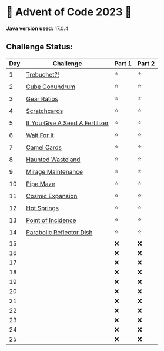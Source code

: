 # 🎄 Advent of Code 2023 🎅

**Java version used:** 17.0.4

## Challenge Status:

| Day | Challenge                                                              | Part 1 | Part 2 |
|-----|------------------------------------------------------------------------|-------|-------|
| 1   | [Trebuchet?!](https://adventofcode.com/2023/day/1)                     | ⭐     | ⭐     |
| 2   | [Cube Conundrum](https://adventofcode.com/2023/day/2)                  | ⭐     | ⭐     |
| 3   | [Gear Ratios](https://adventofcode.com/2023/day/3)                     | ⭐     | ⭐     |
| 4   | [Scratchcards](https://adventofcode.com/2023/day/4)                    | ⭐     | ⭐     |
| 5   | [If You Give A Seed A Fertilizer](https://adventofcode.com/2023/day/5) | ⭐     | ⭐     |
| 6   | [Wait For It](https://adventofcode.com/2023/day/6)                     | ⭐     | ⭐     |
| 7   | [Camel Cards](https://adventofcode.com/2023/day/7)                     | ⭐     | ⭐     |
| 8   | [Haunted Wasteland](https://adventofcode.com/2023/day/8)               | ⭐     | ⭐     |
| 9   | [Mirage Maintenance](https://adventofcode.com/2023/day/9)              | ⭐     | ⭐     |
| 10  | [Pipe Maze](https://adventofcode.com/2023/day/10)                      | ⭐     | ⭐     |
| 11  | [Cosmic Expansion](https://adventofcode.com/2023/day/11)               | ⭐     | ⭐     |
| 12  | [Hot Springs](https://adventofcode.com/2023/day/12)                    | ⭐     | ⭐     |
| 13  | [Point of Incidence](https://adventofcode.com/2023/day/13)             | ⭐     | ⭐     |
| 14  | [Parabolic Reflector Dish](https://adventofcode.com/2023/day/14)       | ⭐     | ⭐     |
| 15  |                                                                        | ❌     | ❌     |
| 16  |                                                                        | ❌     | ❌     |
| 17  |                                                                        | ❌     | ❌     |
| 18  |                                                                        | ❌     | ❌     |
| 19  |                                                                        | ❌     | ❌     |
| 20  |                                                                        | ❌     | ❌     |
| 21  |                                                                        | ❌     | ❌     |
| 22  |                                                                        | ❌     | ❌     |
| 23  |                                                                        | ❌     | ❌     |
| 24  |                                                                        | ❌     | ❌     |
| 25  |                                                                        | ❌     | ❌     |
